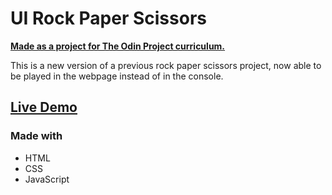 # UI Rock Paper Scissors

[**Made as a project for The Odin Project curriculum.**](https://www.theodinproject.com/paths/foundations/courses/foundations/lessons/rock-paper-scissors)

This is a new version of a previous rock paper scissors project, now able to be played in the webpage instead of in the console.

## [Live Demo](https://atomicchocolate.github.io/ui-rock-paper-scissors/)

### Made with
- HTML
- CSS
- JavaScript